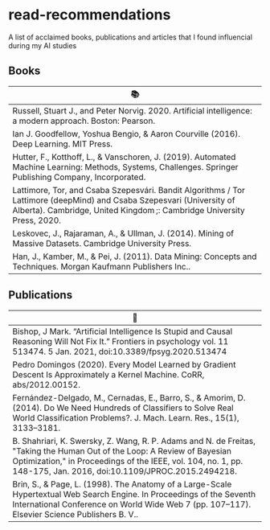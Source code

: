 # read-recommendations
A list of acclaimed books, publications and articles that I found influencial during my AI studies

## Books
|:books:|
| ------------- |
|Russell, Stuart J., and Peter Norvig. 2020. Artificial intelligence: a modern approach. Boston: Pearson.|
|Ian J. Goodfellow, Yoshua Bengio, & Aaron Courville (2016). Deep Learning. MIT Press.|
|Hutter, F., Kotthoff, L., & Vanschoren, J. (2019). Automated Machine Learning: Methods, Systems, Challenges. Springer Publishing Company, Incorporated.|
|Lattimore, Tor, and Csaba Szepesvári. Bandit Algorithms / Tor Lattimore (deepMind) and Csaba Szepesvari (University of Alberta). Cambridge, United Kingdom ;: Cambridge University Press, 2020.|
|Leskovec, J., Rajaraman, A., & Ullman, J. (2014). Mining of Massive Datasets. Cambridge University Press.|
|Han, J., Kamber, M., & Pei, J. (2011). Data Mining: Concepts and Techniques. Morgan Kaufmann Publishers Inc..|

## Publications
|:page_with_curl:|
| ------------- |
|Bishop, J Mark. “Artificial Intelligence Is Stupid and Causal Reasoning Will Not Fix It.” Frontiers in psychology vol. 11 513474. 5 Jan. 2021, doi:10.3389/fpsyg.2020.513474|
|Pedro Domingos (2020). Every Model Learned by Gradient Descent Is Approximately a Kernel Machine. CoRR, abs/2012.00152.|
|Fernández-Delgado, M., Cernadas, E., Barro, S., & Amorim, D. (2014). Do We Need Hundreds of Classifiers to Solve Real World Classification Problems?. J. Mach. Learn. Res., 15(1), 3133–3181.|
|B. Shahriari, K. Swersky, Z. Wang, R. P. Adams and N. de Freitas, "Taking the Human Out of the Loop: A Review of Bayesian Optimization," in Proceedings of the IEEE, vol. 104, no. 1, pp. 148-175, Jan. 2016, doi:10.1109/JPROC.2015.2494218.|
|Brin, S., & Page, L. (1998). The Anatomy of a Large-Scale Hypertextual Web Search Engine. In Proceedings of the Seventh International Conference on World Wide Web 7 (pp. 107–117). Elsevier Science Publishers B. V..|
